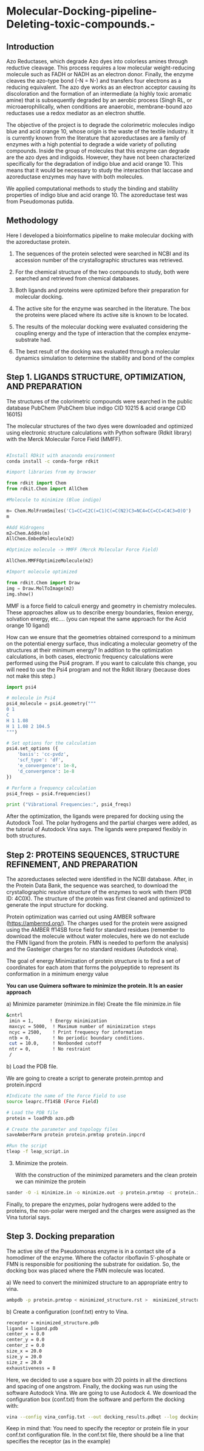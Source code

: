 # Molecular-Docking-pipeline-Deleting-toxic-compounds.-

## Introduction

Azo Reductases, which degrade Azo dyes into colorless amines through reductive cleavage. This process requires a low molecular weight-reducing molecule such as FADH or NADH as an electron donor. 
Finally, the enzyme cleaves the azo-type bond (-N = N-) and transfers four electrons as a reducing equivalent. The azo dye works as an electron acceptor causing its discoloration and the formation of an intermediate (a highly toxic aromatic amine) that is subsequently degraded by an aerobic process (Singh RL, or microaerophilically, when conditions are anaerobic, membrane-bound azo reductases use a redox mediator as an electron shuttle.

The objective of the project is to degrade the colorimetric molecules indigo blue and acid orange 10, whose origin is the waste of the textile industry. It is currently known from the literature that azoreductases are a family of enzymes with a high potential to degrade a wide variety of polluting compounds. Inside the group of molecules that this enzyme can degrade are the azo dyes and indigoids. However, they have not been characterized specifically for the degradation of indigo blue and acid orange 10. This means that it would be necessary to study the interaction that laccase and azoreductase enzymes may have with both molecules.

We applied computational methods to study the binding and stability properties of indigo blue and acid orange 10. The azoreductase test was from Pseudomonas putida.

## Methodology 

Here I developed a bioinformatics pipeline to make molecular docking with the azoreductase protein.

1)	The sequences of the protein selected were searched in NCBI and its accession number of the crystallographic structures was retrieved.
   
2)	For the chemical structure of the two compounds to study, both were searched and retrieved from chemical databases.
   
3)	Both ligands and proteins were optimized before their preparation for molecular docking.
   
4)	The active site for the enzyme was searched in the literature. The box the proteins were placed where its active site is known to be located.
    
5)	The results of the molecular docking were evaluated considering the coupling energy and the type of interaction that the complex enzyme-substrate had.
    
6)	The best result of the docking was evaluated through a molecular dynamics simulation to determine the stability and bond of the complex

## Step 1.  LIGANDS STRUCTURE, OPTIMIZATION, AND PREPARATION

The structures of the colorimetric compounds were searched in the public database PubChem (PubChem blue indigo CID 10215 & acid orange CID 16015)
 
The molecular structures of the two dyes were downloaded and optimized using electronic structure calculations with Python software (Rdkit library) with the Merck Molecular Force Field (MMFF).


``` bash

#Install RDkit with anaconda environment 
conda install -c conda-forge rdkit
```

``` Python 
#import libraries from my browser

from rdkit import Chem
from rdkit.Chem import AllChem

#Molecule to minimize (Blue indigo)

m= Chem.MolFromSmiles('C1=CC=C2C(=C1)C(=C(N2)C3=NC4=CC=CC=C4C3=O)O')
m

#Add Hidrogens
m2=Chem.AddHs(m)
AllChem.EmbedMolecule(m2)

#Optimize molecule -> MMFF (Merck Molecular Force Field)

AllChem.MMFFOptimizeMolecule(m2)

#Import molecule optimized

from rdkit.Chem import Draw
img = Draw.MolToImage(m2)
img.show()

```
MMF is a force field to calculi energy and geometry in chemistry molecules. These approaches allow us to describe energy boundaries, flexion energy, solvation energy, etc....  (you can repeat the same approach for the Acid orange 10 ligand) 

How can we ensure that the geometries obtained correspond to a minimum on the potential energy surface, thus indicating a molecular geometry of the structures at their minimum energy?
 In addition to the optimization calculations, in both cases, electronic frequency calculations were performed using the Psi4 program. If you want to calculate this change, you will need to use the Psi4 program and not the Rdkit library (because does not make this step.) 

``` Python
import psi4

# molecule in Psi4
psi4_molecule = psi4.geometry("""
0 1
C
H 1 1.08
H 1 1.08 2 104.5
""")

# Set options for the calculation
psi4.set_options ({
    'basis': 'cc-pvdz',
    'scf_type': 'df',
    'e_convergence': 1e-8,
    'd_convergence': 1e-8
})

# Perform a frequency calculation
psi4_freqs = psi4.frequencies()

print ("Vibrational Frequencies:", psi4_freqs)
```
After the optimization, the ligands were prepared for docking using the Autodock Tool. The polar hydrogens and the partial charges were added, as the tutorial of Autodock Vina says. The ligands were prepared flexibly in both structures.

## Step 2: PROTEINS SEQUENCES, STRUCTURE REFINEMENT, AND PREPARATION

The azoreductases selected were identified in the NCBI database. After, in the Protein Data Bank, the sequence was searched, to download the crystallographic resolve structure of the enzymes to work with them (PDB ID: 4C0X). The structure of the protein was first cleaned and optimized to generate the input structure for docking.

Protein optimization was carried out using AMBER software (https://ambermd.org/). The charges used for the protein were assigned using the AMBER ff14SB force field for standard residues (remember to download the molecule without water molecules, here we do not exclude the FMN ligand from the protein. FMN is needed to perform the analysis) and the Gasteiger charges for no standard residues (Autodock vina).

The goal of energy Minimization of protein structure is to find a set of coordinates for each atom that forms the polypeptide to represent its conformation in a minimum energy value

**You can use Quimera software to minimize the protein. It Is an easier approach**

a)	Minimize parameter (minimize.in file)
Create the file minimize.in file 

``` bash
&cntrl
 imin = 1,      ! Energy minimization
 maxcyc = 5000,  ! Maximum number of minimization steps
 ncyc = 2500,    ! Print frequency for information
 ntb = 0,        ! No periodic boundary conditions.
 cut = 10.0,     ! Nonbonded cutoff
 ntr = 0,        ! No restraint
 /
``` 
b)	Load the PDB file. 

We are going to create a script to generate protein.prmtop and protein.inpcrd 

 ``` bash
#Indicate the name of the Force Field to use
source leaprc.ff14SB (Force Field)

# Load the PDB file
protein = loadPdb azo.pdb

# Create the parameter and topology files
saveAmberParm protein protein.prmtop protein.inpcrd

#Run the script
tleap -f leap_script.in
```

3) Minimize the protein.
   
   With the construction of the minimized parameters and the clean protein we can minimize the protein
   
``` bash
sander -O -i minimize.in -o minimize.out -p protein.prmtop -c protein.inpcrd -r minimized_structure.rst
``` 
Finally, to prepare the enzymes, polar hydrogens were added to the proteins, the non-polar were merged and the charges were assigned as the Vina tutorial says. 

## Step 3. Docking preparation

The active site of the Pseudomonas enzyme is in a contact site of a homodimer of the enzyme. Where the cofactor riboflavin 5′-phosphate or FMN is responsible for positioning the substrate for oxidation.  So, the docking box was placed where the FMN molecule was located. 

a)	We need to convert the minimized structure to an appropriate entry to vina.

``` bash
ambpdb -p protein.prmtop < minimized_structure.rst >  minimized_structure.pdb
```

b)	Create a configuration (conf.txt) entry to Vina. 

``` bash
receptor = minimized_structure.pdb
ligand = ligand.pdb
center_x = 0.0
center_y = 0.0
center_z = 0.0
size_x = 20.0
size_y = 20.0
size_z = 20.0
exhaustiveness = 8
``` 

Here, we decided to use a square box with 20 points in all the directions and spacing of one angstrom. Finally, the docking was run using the software Autodock Vina.
We are going to use Autodock 4. We download the configuration box (conf.txt) from the software and perform the docking with:

``` bash
vina --config vina_config.txt --out docking_results.pdbqt --log docking_log.txt
``` 
Keep in mind that: You need to specify the receptor or protein file in your conf.txt configuration file. In the conf.txt file, there should be a line that specifies the receptor (as in the example)








